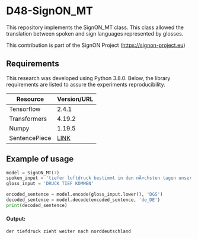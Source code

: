 # D48-SignON_MT

This repository implements the SignON_MT class. This class allowed the translation between spoken and sign languages represented by glosses.

This contribution is part of the SignON Project (https://signon-project.eu)

## Requirements
This research was developed using Python 3.8.0. Below, the library requirements are listed to assure the experiments reproducibility.

| Resource | Version/URL |
| ------------- | ------------- |
| Tensorflow | 2.4.1 |
| Transformers | 4.19.2 |
| Numpy | 1.19.5 |
| SentencePiece | [LINK](https://github.com/google/sentencepiece) |

## Example of usage
```python
model = SignON_MT(7)
spoken_input = 'tiefer luftdruck bestimmt in den nÃ¤chsten tagen unser wetter'
gloss_input = 'DRUCK TIEF KOMMEN'

encoded_sentence = model.encode(gloss_input.lower(), 'DGS')
decoded_sentence = model.decode(encoded_sentence, 'de_DE')
print(decoded_sentence)
```
#### Output:
    der tiefdruck zieht weiter nach norddeutschland
